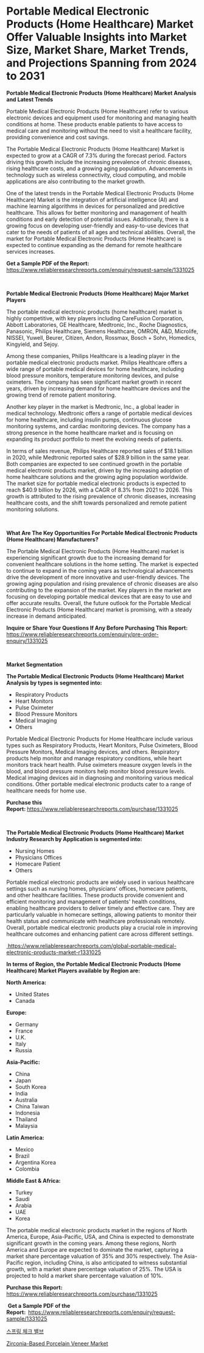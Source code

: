 <p><h1>Portable Medical Electronic Products (Home Healthcare) Market Offer Valuable Insights into Market Size, Market Share, Market Trends, and Projections Spanning from 2024 to 2031</h1></p><p><strong>Portable Medical Electronic Products (Home Healthcare) Market Analysis and Latest Trends</strong></p>
<p><p>Portable Medical Electronic Products (Home Healthcare) refer to various electronic devices and equipment used for monitoring and managing health conditions at home. These products enable patients to have access to medical care and monitoring without the need to visit a healthcare facility, providing convenience and cost savings.</p><p>The Portable Medical Electronic Products (Home Healthcare) Market is expected to grow at a CAGR of 7.3% during the forecast period. Factors driving this growth include the increasing prevalence of chronic diseases, rising healthcare costs, and a growing aging population. Advancements in technology such as wireless connectivity, cloud computing, and mobile applications are also contributing to the market growth.</p><p>One of the latest trends in the Portable Medical Electronic Products (Home Healthcare) Market is the integration of artificial intelligence (AI) and machine learning algorithms in devices for personalized and predictive healthcare. This allows for better monitoring and management of health conditions and early detection of potential issues. Additionally, there is a growing focus on developing user-friendly and easy-to-use devices that cater to the needs of patients of all ages and technical abilities. Overall, the market for Portable Medical Electronic Products (Home Healthcare) is expected to continue expanding as the demand for remote healthcare services increases.</p></p>
<p><strong>Get a Sample PDF of the Report:&nbsp;</strong> <a href="https://www.reliableresearchreports.com/enquiry/request-sample/1331025">https://www.reliableresearchreports.com/enquiry/request-sample/1331025</a></p>
<p>&nbsp;</p>
<p><strong>Portable Medical Electronic Products (Home Healthcare) Major Market Players</strong></p>
<p><p>The portable medical electronic products (home healthcare) market is highly competitive, with key players including CareFusion Corporation, Abbott Laboratories, GE Healthcare, Medtronic, Inc., Roche Diagnostics, Panasonic, Philips Healthcare, Siemens Healthcare, OMRON, A&D, Microlife, NISSEI, Yuwell, Beurer, Citizen, Andon, Rossmax, Bosch + Sohn, Homedics, Kingyield, and Sejoy.</p><p>Among these companies, Philips Healthcare is a leading player in the portable medical electronic products market. Philips Healthcare offers a wide range of portable medical devices for home healthcare, including blood pressure monitors, temperature monitoring devices, and pulse oximeters. The company has seen significant market growth in recent years, driven by increasing demand for home healthcare devices and the growing trend of remote patient monitoring.</p><p>Another key player in the market is Medtronic, Inc., a global leader in medical technology. Medtronic offers a range of portable medical devices for home healthcare, including insulin pumps, continuous glucose monitoring systems, and cardiac monitoring devices. The company has a strong presence in the home healthcare market and is focusing on expanding its product portfolio to meet the evolving needs of patients.</p><p>In terms of sales revenue, Philips Healthcare reported sales of $18.1 billion in 2020, while Medtronic reported sales of $28.9 billion in the same year. Both companies are expected to see continued growth in the portable medical electronic products market, driven by the increasing adoption of home healthcare solutions and the growing aging population worldwide. The market size for portable medical electronic products is expected to reach $40.9 billion by 2026, with a CAGR of 8.3% from 2021 to 2026. This growth is attributed to the rising prevalence of chronic diseases, increasing healthcare costs, and the shift towards personalized and remote patient monitoring solutions.</p></p>
<p>&nbsp;</p>
<p><strong>What Are The Key Opportunities For Portable Medical Electronic Products (Home Healthcare) Manufacturers?</strong></p>
<p><p>The Portable Medical Electronic Products (Home Healthcare) market is experiencing significant growth due to the increasing demand for convenient healthcare solutions in the home setting. The market is expected to continue to expand in the coming years as technological advancements drive the development of more innovative and user-friendly devices. The growing aging population and rising prevalence of chronic diseases are also contributing to the expansion of the market. Key players in the market are focusing on developing portable medical devices that are easy to use and offer accurate results. Overall, the future outlook for the Portable Medical Electronic Products (Home Healthcare) market is promising, with a steady increase in demand anticipated.</p></p>
<p><strong>Inquire or Share Your Questions If Any Before Purchasing This Report:</strong> <a href="https://www.reliableresearchreports.com/enquiry/pre-order-enquiry/1331025">https://www.reliableresearchreports.com/enquiry/pre-order-enquiry/1331025</a></p>
<p>&nbsp;</p>
<p><strong>Market Segmentation</strong></p>
<p><strong>The Portable Medical Electronic Products (Home Healthcare) Market Analysis by types is segmented into:</strong></p>
<p><ul><li>Respiratory Products</li><li>Heart Monitors</li><li>Pulse Oximeter</li><li>Blood Pressure Monitors</li><li>Medical Imaging</li><li>Others</li></ul></p>
<p><p>Portable Medical Electronic Products for Home Healthcare include various types such as Respiratory Products, Heart Monitors, Pulse Oximeters, Blood Pressure Monitors, Medical Imaging devices, and others. Respiratory products help monitor and manage respiratory conditions, while heart monitors track heart health. Pulse oximeters measure oxygen levels in the blood, and blood pressure monitors help monitor blood pressure levels. Medical imaging devices aid in diagnosing and monitoring various medical conditions. Other portable medical electronic products cater to a range of healthcare needs for home use.</p></p>
<p><strong>Purchase this Report:&nbsp;</strong><a href="https://www.reliableresearchreports.com/purchase/1331025">https://www.reliableresearchreports.com/purchase/1331025</a></p>
<p>&nbsp;</p>
<p><strong>The Portable Medical Electronic Products (Home Healthcare) Market Industry Research by Application is segmented into:</strong></p>
<p><ul><li>Nursing Homes</li><li>Physicians Offices</li><li>Homecare Patient</li><li>Others</li></ul></p>
<p><p>Portable medical electronic products are widely used in various healthcare settings such as nursing homes, physicians' offices, homecare patients, and other healthcare facilities. These products provide convenient and efficient monitoring and management of patients' health conditions, enabling healthcare providers to deliver timely and effective care. They are particularly valuable in homecare settings, allowing patients to monitor their health status and communicate with healthcare professionals remotely. Overall, portable medical electronic products play a crucial role in improving healthcare outcomes and enhancing patient care across different settings.</p></p>
<p><a href="https://www.reliableresearchreports.com/global-portable-medical-electronic-products-market-r1331025">&nbsp;https://www.reliableresearchreports.com/global-portable-medical-electronic-products-market-r1331025</a></p>
<p><strong>In terms of Region, the Portable Medical Electronic Products (Home Healthcare) Market Players available by Region are:</strong></p>
<p>
    <p> <strong> North America: </strong>
        <ul>
            <li>United States</li>
            <li>Canada</li>
        </ul>
        </p> 
    <p> <strong> Europe: </strong>
        <ul>
            <li>Germany</li>
            <li>France</li>
            <li>U.K.</li>
            <li>Italy</li>
            <li>Russia</li>
        </ul>
        </p> 
    <p> <strong> Asia-Pacific: </strong>
        <ul>
            <li>China</li>
            <li>Japan</li>
            <li>South Korea</li>
            <li>India</li>
            <li>Australia</li>
            <li>China Taiwan</li>
            <li>Indonesia</li>
            <li>Thailand</li>
            <li>Malaysia</li>
        </ul>
        </p> 
    <p> <strong> Latin America: </strong>
        <ul>
            <li>Mexico</li>
            <li>Brazil</li>
            <li>Argentina Korea</li>
            <li>Colombia</li>
        </ul>
        </p> 
    <p> <strong> Middle East & Africa: </strong>
        <ul>
            <li>Turkey</li>
            <li>Saudi</li>
            <li>Arabia</li>
            <li>UAE</li>
            <li>Korea</li>
        </ul>
    </p>
    </p>
<p><p>The portable medical electronic products market in the regions of North America, Europe, Asia-Pacific, USA, and China is expected to demonstrate significant growth in the coming years. Among these regions, North America and Europe are expected to dominate the market, capturing a market share percentage valuation of 35% and 30% respectively. The Asia-Pacific region, including China, is also anticipated to witness substantial growth, with a market share percentage valuation of 25%. The USA is projected to hold a market share percentage valuation of 10%.</p></p>
<p><strong>Purchase this Report: </strong><a href="https://www.reliableresearchreports.com/purchase/1331025">https://www.reliableresearchreports.com/purchase/1331025</a></p>
<p>&nbsp;<strong>Get a Sample PDF of the Report:&nbsp;&nbsp;</strong><a href="https://www.reliableresearchreports.com/enquiry/request-sample/1331025">https://www.reliableresearchreports.com/enquiry/request-sample/1331025</a></p>
<p><strong></strong></p>
<p><p><a href="https://github.com/oajzkywllm460/Market-Research-Report-List-2/blob/main/894703647133.md">스프링 체크 밸브</a></p><p><a href="https://github.com/CliffMedina6/Market-Research-Report-List-4/blob/main/zirconia-based-porcelain-veneer-market.md">Zirconia-Based Porcelain Veneer Market</a></p></p>